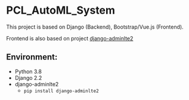# PCL_AutoML_System
This project is based on Django (Backend), Bootstrap/Vue.js (Frontend).

Frontend is also based on project 
[django-adminlte2](https://github.com/adamcharnock/django-adminlte2)

## Environment:

- Python 3.8
- Django 2.2
- django-adminlte2
    - `
    pip install django-adminlte2
    `
